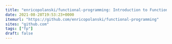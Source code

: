 ```yaml
---
title: "enricopolanski/functional-programming: Introduction to Functional Programming using TypeScript and fp-ts."
date: 2021-08-28T19:53:23+0000
itemurl: "https://github.com/enricopolanski/functional-programming"
sites: "github.com"
tags: ["fp"]
draft: false
---
```

